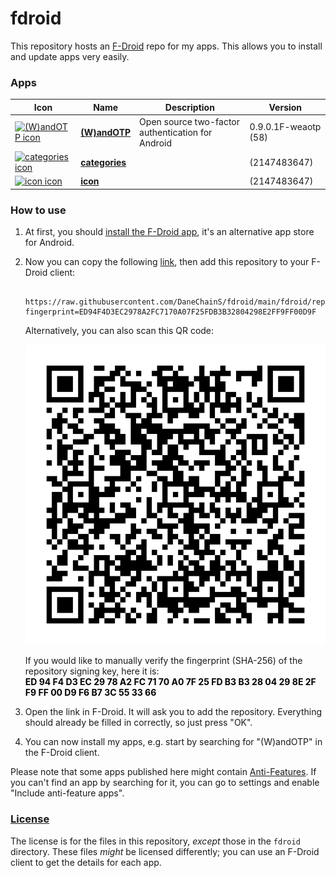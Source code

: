 # fdroid
This repository hosts an [F-Droid](https://f-droid.org/) repo for my apps. This allows you to install and update apps very easily.

### Apps

<!-- This table is auto-generated. Do not edit -->
| Icon | Name | Description | Version |
| --- | --- | --- | --- |
| <a href="https://github.com/DaneChainS/andOTP"><img src="fdroid/repo/icons/" alt="(W)andOTP icon" width="36px" height="36px"></a> | [**(W)andOTP**](https://github.com/DaneChainS/andOTP) | Open source two-factor authentication for Android | 0.9.0.1F-weaotp (58) |
| <a href=""><img src="fdroid/repo/icons/" alt="categories icon" width="36px" height="36px"></a> | [**categories**]() |  |  (2147483647) |
| <a href=""><img src="fdroid/repo/icons/" alt="icon icon" width="36px" height="36px"></a> | [**icon**]() |  |  (2147483647) |
<!-- end apps table -->

### How to use
1. At first, you should [install the F-Droid app](https://f-droid.org/), it's an alternative app store for Android.
2. Now you can copy the following [link](https://raw.githubusercontent.com/DaneChainS/fdroid/main/fdroid/repo?fingerprint=ED94F4D3EC2978A2FC7170A07F25FDB3B32804298E2FF9FF00D9F), then add this repository to your F-Droid client:

    ```
     https://raw.githubusercontent.com/DaneChainS/fdroid/main/fdroid/repo?fingerprint=ED94F4D3EC2978A2FC7170A07F25FDB3B32804298E2FF9FF00D9F
    ```

    Alternatively, you can also scan this QR code:

    <p align="center">
      <img src=".github/qrcode.png?raw=true" alt="F-Droid repo QR code"/>
    </p>
    If you would like to manually verify the fingerprint (SHA-256) of the repository signing key, here it is:
        <br>
        <blockcode style="color:#000000;font-weight:bold;">
          ED 94 F4 D3 EC 29 78 A2 FC 71 70 A0 7F 25 FD B3 B3 28 04 29 8E 2F F9 FF 00 D9 F6 B7 3C 55 33 66
        </blockcode>

3. Open the link in F-Droid. It will ask you to add the repository. Everything should already be filled in correctly, so just press "OK".
4. You can now install my apps, e.g. start by searching for "(W)andOTP" in the F-Droid client.

Please note that some apps published here might contain [Anti-Features](https://f-droid.org/en/docs/Anti-Features/). If you can't find an app by searching for it, you can go to settings and enable "Include anti-feature apps".

### [License](LICENSE)
The license is for the files in this repository, *except* those in the `fdroid` directory. These files *might* be licensed differently; you can use an F-Droid client to get the details for each app.
